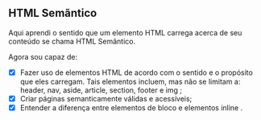 ## HTML Semãntico

Aqui aprendi o sentido que um elemento HTML carrega acerca de seu conteúdo se chama HTML Semântico.

Agora sou capaz de:
- [x] Fazer uso de elementos HTML de acordo com o sentido e o propósito que eles carregam. Tais elementos incluem, mas não se limitam a: header, nav, aside, article, section, footer e img ;
- [x] Criar páginas semanticamente válidas e acessíveis;
- [x] Entender a diferença entre elementos de bloco e elementos inline .
